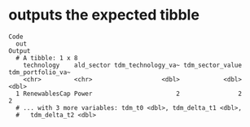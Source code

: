 # outputs the expected tibble

    Code
      out
    Output
      # A tibble: 1 x 8
        technology    ald_sector tdm_technology_va~ tdm_sector_value tdm_portfolio_va~
        <chr>         <chr>                   <dbl>            <dbl>             <dbl>
      1 RenewablesCap Power                       2                2                 2
      # ... with 3 more variables: tdm_t0 <dbl>, tdm_delta_t1 <dbl>,
      #   tdm_delta_t2 <dbl>

